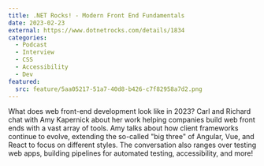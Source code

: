 ```yaml
---
title: .NET Rocks! - Modern Front End Fundamentals
date: 2023-02-23
external: https://www.dotnetrocks.com/details/1834
categories:
  - Podcast
  - Interview
  - CSS
  - Accessibility
  - Dev
featured:
  src: feature/5aa05217-51a7-40d8-b426-c7f82958a7d2.png
---
```

What does web front-end development look like in 2023? Carl and Richard chat with Amy Kapernick about her work helping companies build web front ends with a vast array of tools. Amy talks about how client frameworks continue to evolve, extending the so-called "big three" of Angular, Vue, and React to focus on different styles. The conversation also ranges over testing web apps, building pipelines for automated testing, accessibility, and more!